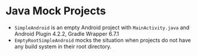 # Java Mock Projects

* `SimpleAndroid` is an empty Android project with `MainActivity.java` and Android Plugin 4.2.2, Gradle Wrapper 6.7.1
* `EmptyRootSimpleAndroid` mocks the situation when projects do not have any build system in their root directory.